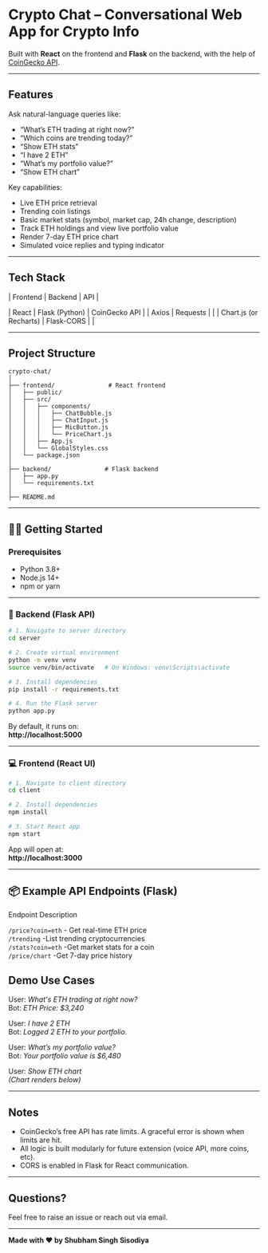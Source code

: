 #  Crypto Chat – Conversational Web App for Crypto Info

Built with **React** on the frontend and **Flask** on the backend, with the help of [CoinGecko API](https://www.coingecko.com/en/api).

---

##  Features

 Ask natural-language queries like:
- “What’s ETH trading at right now?”
- “Which coins are trending today?”
- “Show ETH stats”
- “I have 2 ETH”
- “What’s my portfolio value?”
- “Show ETH chart”

 Key capabilities:
- Live ETH price retrieval  
- Trending coin listings  
- Basic market stats (symbol, market cap, 24h change, description)  
- Track ETH holdings and view live portfolio value  
- Render 7-day ETH price chart  
- Simulated voice replies and typing indicator  

---

## Tech Stack

| Frontend     | Backend       | API          |

| React        | Flask (Python) | CoinGecko API |
| Axios        | Requests       |              |
| Chart.js (or Recharts) | Flask-CORS     |              |

---

##  Project Structure

```
crypto-chat/
│
├── frontend/               # React frontend
│   ├── public/
│   ├── src/
│   │   ├── components/
│   │   │   ├── ChatBubble.js
│   │   │   ├── ChatInput.js
│   │   │   ├── MicButton.js
│   │   │   └── PriceChart.js
│   │   ├── App.js
│   │   └── GlobalStyles.css
│   └── package.json
│
├── backend/               # Flask backend
│   ├── app.py
│   └── requirements.txt
│
├── README.md
```

---

## 🧑‍💻 Getting Started

### Prerequisites
- Python 3.8+
- Node.js 14+
- npm or yarn

---

### 🔧 Backend (Flask API)

```bash
# 1. Navigate to server directory
cd server

# 2. Create virtual environment
python -m venv venv
source venv/bin/activate   # On Windows: venv\Scripts\activate

# 3. Install dependencies
pip install -r requirements.txt

# 4. Run the Flask server
python app.py
```

By default, it runs on:  
**http://localhost:5000**

---

### 💻 Frontend (React UI)

```bash
# 1. Navigate to client directory
cd client

# 2. Install dependencies
npm install

# 3. Start React app
npm start
```

App will open at:  
**http://localhost:3000**

---

## 📦 Example API Endpoints (Flask)

 Endpoint            Description                      

 `/price?coin=eth`  - Get real-time ETH price          
 `/trending`        -List trending cryptocurrencies   
 `/stats?coin=eth`  -Get market stats for a coin      
 `/price/chart`     -Get 7-day price history          


## Demo Use Cases

 User: *What's ETH trading at right now?*  
 Bot: *ETH Price: $3,240*

User: *I have 2 ETH*  
Bot: *Logged 2 ETH to your portfolio.*

User: *What’s my portfolio value?*  
Bot: *Your portfolio value is $6,480*

User: *Show ETH chart*  
*(Chart renders below)*

---

## Notes

- CoinGecko’s free API has rate limits. A graceful error is shown when limits are hit.
- All logic is built modularly for future extension (voice API, more coins, etc).
- CORS is enabled in Flask for React communication.

---



## Questions?

Feel free to raise an issue or reach out via email.

---

**Made with ❤️ by Shubham Singh Sisodiya**
